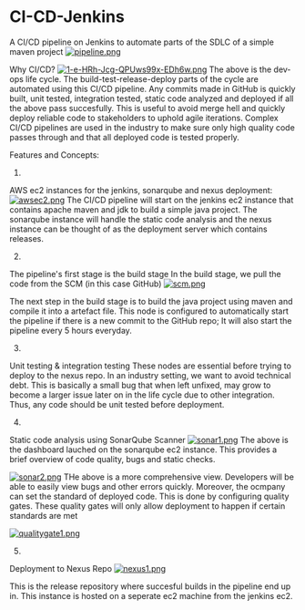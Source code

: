 # CI-CD-Jenkins
A CI/CD pipeline on Jenkins to automate parts of the SDLC of a simple maven project
[![pipeline.png](https://i.postimg.cc/5tyYkPBc/pipeline.png)](https://postimg.cc/3yMxkFf9)

Why CI/CD?
[![1-e-HRh-Jcg-QPUws99x-EDh6w.png](https://i.postimg.cc/1RBgshvx/1-e-HRh-Jcg-QPUws99x-EDh6w.png)](https://postimg.cc/kDVMvZrw)
The above is the dev-ops life cycle. The build-test-release-deploy parts of the cycle are automated using this CI/CD pipeline. Any commits made in GitHub is quickly built, unit tested, integration tested, static code analyzed and deployed if all the above pass succesfully. This is useful to avoid merge hell and quickly deploy reliable code to stakeholders to uphold agile iterations. Complex CI/CD pipelines are used in the industry to make sure only high quality code passes through and that all deployed code is tested properly.





Features and Concepts:

1.
AWS ec2 instances for the jenkins, sonarqube and nexus deployment:
[![awsec2.png](https://i.postimg.cc/QN4MvNnP/awsec2.png)](https://postimg.cc/c63ZnWWM)
The CI/CD pipeline will start on the jenkins ec2 instance that contains apache maven and jdk to build a simple java project.
The sonarqube instance will handle the static code analysis and the nexus instance can be thought of as the deployment server which contains releases.

2.
The pipeline's first stage is the build stage
In the build stage, we pull the code from the SCM (in this case GitHub)
[![scm.png](https://i.postimg.cc/Y9tVHWSw/scm.png)](https://postimg.cc/yJrnhW9f)

The next step in the build stage is to build the java project using maven and compile it into a artefact file.
This node is configured to automatically start the pipeline if there is a new commit to the GitHub repo; It will also start the pipeline every 5 hours everyday.

3.
Unit testing & integration testing
These nodes are essential before trying to deploy to the nexus repo. In an industry setting, we want to avoid technical debt. This is basically a small bug that when left unfixed, may grow to become a larger issue later on in the life cycle due to other integration. Thus, any code should be unit tested before deployment. 

4.
Static code analysis using SonarQube Scanner
[![sonar1.png](https://i.postimg.cc/fWdS3zY1/sonar1.png)](https://postimg.cc/K4Z8wyq5)
The above is the dashboard lauched on the sonarqube ec2 instance. This provides a brief overview of code quality, bugs and static checks. 

[![sonar2.png](https://i.postimg.cc/pdK3hnXp/sonar2.png)](https://postimg.cc/Z9KwXnNS)
THe above is a more comprehensive view. Developers will be able to easily view bugs and other errors quickly. Moreover, the ocmpany can set the standard of deployed code. This is done by configuring quality gates. These quality gates will only allow deployment to happen if certain standards are met

[![qualitygate1.png](https://i.postimg.cc/ydQjkV9D/qualitygate1.png)](https://postimg.cc/5YzLrWsJ)

5.
Deployment to Nexus Repo
[![nexus1.png](https://i.postimg.cc/T1xbdFNK/nexus1.png)](https://postimg.cc/tZrJDSjb)

This is the release repository where succesful builds in the pipeline end up in. This instance is hosted on a seperate ec2 machine from the jenkins ec2. 

